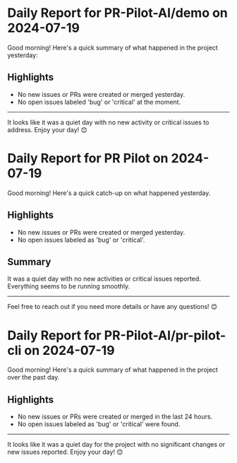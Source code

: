 # Daily Report for PR-Pilot-AI/demo on 2024-07-19

Good morning! Here's a quick summary of what happened in the project yesterday:

## Highlights
- No new issues or PRs were created or merged yesterday.
- No open issues labeled 'bug' or 'critical' at the moment.

---

It looks like it was a quiet day with no new activity or critical issues to address. Enjoy your day! 😊


# Daily Report for PR Pilot on 2024-07-19

Good morning! Here's a quick catch-up on what happened yesterday.

## Highlights
- No new issues or PRs were created or merged yesterday.
- No open issues labeled as 'bug' or 'critical'.

## Summary
It was a quiet day with no new activities or critical issues reported. Everything seems to be running smoothly.

---

Feel free to reach out if you need more details or have any questions! 😊


# Daily Report for PR-Pilot-AI/pr-pilot-cli on 2024-07-19

Good morning! Here's a quick summary of what happened in the project over the past day.

## Highlights
- No new issues or PRs were created or merged in the last 24 hours.
- No open issues labeled as 'bug' or 'critical' were found.

---

It looks like it was a quiet day for the project with no significant changes or new issues reported. Enjoy your day! 😊


